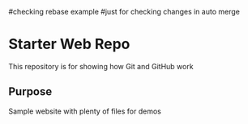 #checking rebase example
#just for checking changes in auto merge
# Starter Web Repo

This repository is for showing how Git and GitHub work

## Purpose

Sample website with plenty of files for demos
